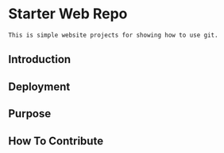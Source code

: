 # Starter Web Repo
	This is simple website projects for showing how to use git.
## Introduction

## Deployment

## Purpose

## How To Contribute

